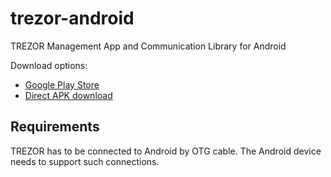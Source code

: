 # trezor-android

TREZOR Management App and Communication Library for Android

Download options:

* [Google Play Store](https://play.google.com/store/apps/details?id=io.trezor.app)
* [Direct APK download](https://wallet.trezor.io/data/android/latest.apk)

## Requirements

TREZOR has to be connected to Android by OTG cable. The Android device needs to support such connections.
